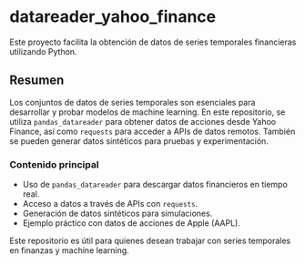 # datareader_yahoo_finance

Este proyecto facilita la obtención de datos de series temporales financieras utilizando Python.  

## Resumen  

Los conjuntos de datos de series temporales son esenciales para desarrollar y probar modelos de machine learning. En este repositorio, se utiliza `pandas_datareader` para obtener datos de acciones desde Yahoo Finance, así como `requests` para acceder a APIs de datos remotos. También se pueden generar datos sintéticos para pruebas y experimentación.  

### **Contenido principal**  
- Uso de `pandas_datareader` para descargar datos financieros en tiempo real.  
- Acceso a datos a través de APIs con `requests`.  
- Generación de datos sintéticos para simulaciones.  
- Ejemplo práctico con datos de acciones de Apple (AAPL).  

Este repositorio es útil para quienes desean trabajar con series temporales en finanzas y machine learning.  

